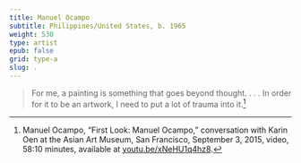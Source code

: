 ```yaml
---
title: Manuel Ocampo
subtitle: Philippines/United States, b. 1965
weight: 530
type: artist
epub: false
grid: type-a
slug: .
---
```

>For me, a painting is something that goes beyond thought. . . . In order for it to be an artwork, I need to put a lot of trauma into it.[^1]

[^1]: Manuel Ocampo, “First Look: Manuel Ocampo,” conversation with Karin Oen at the Asian Art Museum, San Francisco, September 3, 2015, video, 58:10 minutes, available at [youtu.be/xNeHU1q4hz8](https://youtu.be/xNeHU1q4hz8).
